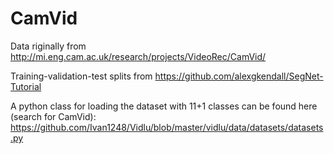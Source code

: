 # CamVid 

Data riginally from http://mi.eng.cam.ac.uk/research/projects/VideoRec/CamVid/

Training-validation-test splits from https://github.com/alexgkendall/SegNet-Tutorial

A python class for loading the dataset with 11+1 classes can be found here (search for CamVid): https://github.com/Ivan1248/Vidlu/blob/master/vidlu/data/datasets/datasets.py
